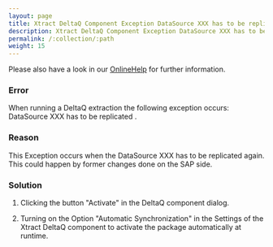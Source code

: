 ```yaml
---
layout: page
title: Xtract DeltaQ Component Exception DataSource XXX has to be replicated
description: Xtract DeltaQ Component Exception DataSource XXX has to be replicated
permalink: /:collection/:path
weight: 15
---
```


Please also have a look in our [OnlineHelp](https://help.theobald-software.com/en/) for further information.

### Error

When running a DeltaQ extraction the following exception occurs: DataSource XXX has to be replicated . 

### Reason

This Exception occurs when the DataSource XXX has to be replicated again. This could happen by former changes done on the SAP side.

### Solution

1. Clicking the button "Activate" in the DeltaQ component dialog.

2. Turning on the Option "Automatic Synchronization" in the Settings of the Xtract DeltaQ component to activate the package automatically at runtime.